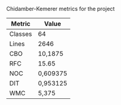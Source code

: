 Chidamber-Kemerer metrics for the project

|  Metric | Value    |
|---------|----------|
| Classes | 64       |
| Lines   | 2646     |
| CBO     | 10,1875  |
| RFC     | 15.65    |
| NOC     | 0,609375 |
| DIT     | 0,953125 |
| WMC     | 5,375    |
